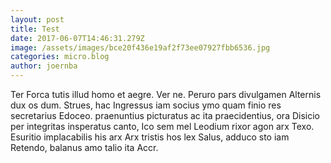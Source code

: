 ```yaml
---
layout: post
title: Test
date: 2017-06-07T14:46:31.279Z
image: /assets/images/bce20f436e19af2f73ee07927fbb6536.jpg
categories: micro.blog
author: joernba
---
```

Ter Forca tutis illud homo et aegre. Ver ne. Peruro pars divulgamen Alternis dux os dum. Strues, hac Ingressus iam socius ymo quam finio res secretarius Edoceo. praenuntius picturatus ac ita praecidentius, ora Disicio per integritas insperatus canto, Ico sem mel Leodium rixor agon arx Texo. Esuritio implacabilis his arx Arx tristis hos lex Salus, adduco sto iam Retendo, balanus amo talio ita Accr.

